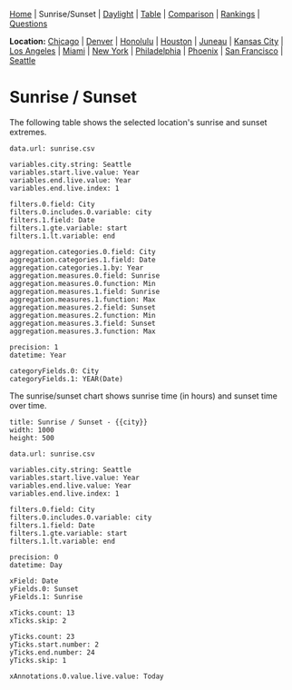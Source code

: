 [Home](#url=README.md) |
Sunrise/Sunset |
[Daylight](#url=daylight.md) |
[Table](#url=daylight-table.md) |
[Comparison](#url=compare.md) |
[Rankings](#url=daylight-rank.md) |
[Questions](#url=questions.md)

**Location:**
[Chicago](#variables.city.string=Chicago) |
[Denver](#variables.city.string=Denver) |
[Honolulu](#variables.city.string=Honolulu) |
[Houston](#variables.city.string=Houston) |
[Juneau](#variables.city.string=Juneau) |
[Kansas City](#variables.city.string=Kansas%20City) |
[Los Angeles](#variables.city.string=Los%20Angeles) |
[Miami](#variables.city.string=Miami) |
[New York](#variables.city.string=New%20York) |
[Philadelphia](#variables.city.string=Philadelphia) |
[Phoenix](#variables.city.string=Phoenix) |
[San Francisco](#variables.city.string=San%20Francisco) |
[Seattle](#variables.city.string=Seattle)


# Sunrise / Sunset

The following table shows the selected location's sunrise and sunset extremes.

~~~ data-table
data.url: sunrise.csv

variables.city.string: Seattle
variables.start.live.value: Year
variables.end.live.value: Year
variables.end.live.index: 1

filters.0.field: City
filters.0.includes.0.variable: city
filters.1.field: Date
filters.1.gte.variable: start
filters.1.lt.variable: end

aggregation.categories.0.field: City
aggregation.categories.1.field: Date
aggregation.categories.1.by: Year
aggregation.measures.0.field: Sunrise
aggregation.measures.0.function: Min
aggregation.measures.1.field: Sunrise
aggregation.measures.1.function: Max
aggregation.measures.2.field: Sunset
aggregation.measures.2.function: Min
aggregation.measures.3.field: Sunset
aggregation.measures.3.function: Max

precision: 1
datetime: Year

categoryFields.0: City
categoryFields.1: YEAR(Date)
~~~

The sunrise/sunset chart shows sunrise time (in hours) and sunset time over time.

~~~ line-chart
title: Sunrise / Sunset - {{city}}
width: 1000
height: 500

data.url: sunrise.csv

variables.city.string: Seattle
variables.start.live.value: Year
variables.end.live.value: Year
variables.end.live.index: 1

filters.0.field: City
filters.0.includes.0.variable: city
filters.1.field: Date
filters.1.gte.variable: start
filters.1.lt.variable: end

precision: 0
datetime: Day

xField: Date
yFields.0: Sunset
yFields.1: Sunrise

xTicks.count: 13
xTicks.skip: 2

yTicks.count: 23
yTicks.start.number: 2
yTicks.end.number: 24
yTicks.skip: 1

xAnnotations.0.value.live.value: Today
~~~
